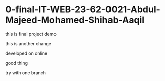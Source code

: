 # 0-final-IT-WEB-23-62-0021-Abdul-Majeed-Mohamed-Shihab-Aaqil

this is final project demo

this is another change

developed on online

good thing

try with one branch